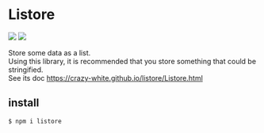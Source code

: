 # Listore

[![](https://badgen.net/packagephobia/install/listore)](https://packagephobia.com/result?p=listore)
[![](https://img.shields.io/npm/v/listore)](https://www.npmjs.com/package/listore)

Store some data as a list.  
Using this library, it is recommended that you store something that could be stringified.  
See its doc <https://crazy-white.github.io/listore/Listore.html>  

## install

```sh
$ npm i listore
```
